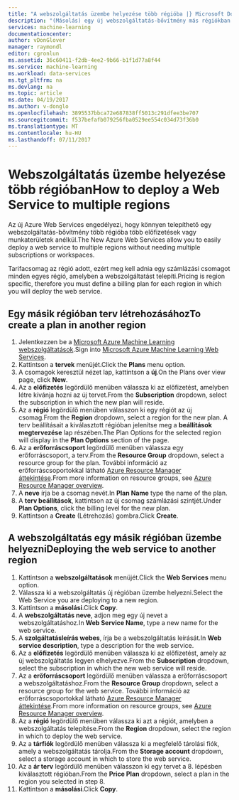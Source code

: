 ```yaml
---
title: "A webszolgáltatás üzembe helyezése több régióba |} Microsoft Docs"
description: "(Másolás) egy új webszolgáltatás-bővítmény más régiókban telepítésének lépéseit."
services: machine-learning
documentationcenter: 
author: vDonGlover
manager: raymondl
editor: cgronlun
ms.assetid: 36c60411-f2db-4ee2-9b66-b1f1d77a8f44
ms.service: machine-learning
ms.workload: data-services
ms.tgt_pltfrm: na
ms.devlang: na
ms.topic: article
ms.date: 04/19/2017
ms.author: v-donglo
ms.openlocfilehash: 3895537bbca72e687838ff5013c291dfee3be707
ms.sourcegitcommit: f537befafb079256fba0529ee554c034d73f36b0
ms.translationtype: MT
ms.contentlocale: hu-HU
ms.lasthandoff: 07/11/2017
---
```

# <a name="how-to-deploy-a-web-service-to-multiple-regions"></a><span data-ttu-id="c9b16-103">Webszolgáltatás üzembe helyezése több régióban</span><span class="sxs-lookup"><span data-stu-id="c9b16-103">How to deploy a Web Service to multiple regions</span></span>
<span data-ttu-id="c9b16-104">Az új Azure Web Services engedélyezi, hogy könnyen telepíthető egy webszolgáltatás-bővítmény több régióba több előfizetések vagy munkaterületek anélkül.</span><span class="sxs-lookup"><span data-stu-id="c9b16-104">The New Azure Web Services allow you to easily deploy a web service to multiple regions without needing multiple subscriptions or workspaces.</span></span> 

<span data-ttu-id="c9b16-105">Tarifacsomag az régió adott, ezért meg kell adnia egy számlázási csomagot minden egyes régió, amelyben a webszolgáltatást telepíti.</span><span class="sxs-lookup"><span data-stu-id="c9b16-105">Pricing is region specific, therefore you must define a billing plan for each region in which you will deploy the web service.</span></span>

## <a name="to-create-a-plan-in-another-region"></a><span data-ttu-id="c9b16-106">Egy másik régióban terv létrehozásához</span><span class="sxs-lookup"><span data-stu-id="c9b16-106">To create a plan in another region</span></span>
1. <span data-ttu-id="c9b16-107">Jelentkezzen be a [Microsoft Azure Machine Learning webszolgáltatások](https://services.azureml.net/).</span><span class="sxs-lookup"><span data-stu-id="c9b16-107">Sign into [Microsoft Azure Machine Learning Web Services](https://services.azureml.net/).</span></span>
2. <span data-ttu-id="c9b16-108">Kattintson a **tervek** menüjét.</span><span class="sxs-lookup"><span data-stu-id="c9b16-108">Click the **Plans** menu option.</span></span>
3. <span data-ttu-id="c9b16-109">A csomagok keresztül nézet lap, kattintson a **új**.</span><span class="sxs-lookup"><span data-stu-id="c9b16-109">On the Plans over view page, click **New**.</span></span>
4. <span data-ttu-id="c9b16-110">Az a **előfizetés** legördülő menüben válassza ki az előfizetést, amelyben létre kívánja hozni az új tervet.</span><span class="sxs-lookup"><span data-stu-id="c9b16-110">From the **Subscription** dropdown, select the subscription in which the new plan will reside.</span></span>
5. <span data-ttu-id="c9b16-111">Az a **régió** legördülő menüben válasszon ki egy régiót az új csomag.</span><span class="sxs-lookup"><span data-stu-id="c9b16-111">From the **Region** dropdown, select a region for the new plan.</span></span> <span data-ttu-id="c9b16-112">A terv beállításait a kiválasztott régióban jelenítse meg a **beállítások megtervezése** lap részében.</span><span class="sxs-lookup"><span data-stu-id="c9b16-112">The Plan Options for the selected region will display in the **Plan Options** section of the page.</span></span>
6. <span data-ttu-id="c9b16-113">Az a **erőforráscsoport** legördülő menüben válassza egy erőforráscsoport, a terv.</span><span class="sxs-lookup"><span data-stu-id="c9b16-113">From the **Resource Group** dropdown, select a resource group for the plan.</span></span> <span data-ttu-id="c9b16-114">További információ az erőforráscsoportokkal látható [Azure Resource Manager áttekintése](../azure-resource-manager/resource-group-overview.md).</span><span class="sxs-lookup"><span data-stu-id="c9b16-114">From more information on resource groups, see [Azure Resource Manager overview](../azure-resource-manager/resource-group-overview.md).</span></span>
7. <span data-ttu-id="c9b16-115">A **neve** írja be a csomag nevét.</span><span class="sxs-lookup"><span data-stu-id="c9b16-115">In **Plan Name** type the name of the plan.</span></span>
8. <span data-ttu-id="c9b16-116">A **terv beállítások**, kattintson az új csomag számlázási szintjét.</span><span class="sxs-lookup"><span data-stu-id="c9b16-116">Under **Plan Options**, click the billing level for the new plan.</span></span>
9. <span data-ttu-id="c9b16-117">Kattintson a **Create** (Létrehozás) gombra.</span><span class="sxs-lookup"><span data-stu-id="c9b16-117">Click **Create**.</span></span>

## <a name="deploying-the-web-service-to-another-region"></a><span data-ttu-id="c9b16-118">A webszolgáltatás egy másik régióban üzembe helyezni</span><span class="sxs-lookup"><span data-stu-id="c9b16-118">Deploying the web service to another region</span></span>
1. <span data-ttu-id="c9b16-119">Kattintson a **webszolgáltatások** menüjét.</span><span class="sxs-lookup"><span data-stu-id="c9b16-119">Click the **Web Services** menu option.</span></span>
2. <span data-ttu-id="c9b16-120">Válassza ki a webszolgáltatás új régióban üzembe helyezni.</span><span class="sxs-lookup"><span data-stu-id="c9b16-120">Select the Web Service you are deploying to a new region.</span></span>
3. <span data-ttu-id="c9b16-121">Kattintson a **másolási**.</span><span class="sxs-lookup"><span data-stu-id="c9b16-121">Click **Copy**.</span></span>
4. <span data-ttu-id="c9b16-122">A **webszolgáltatás neve**, adjon meg egy új nevet a webszolgáltatáshoz.</span><span class="sxs-lookup"><span data-stu-id="c9b16-122">In **Web Service Name**, type a new name for the web service.</span></span>
5. <span data-ttu-id="c9b16-123">A **szolgáltatásleírás webes**, írja be a webszolgáltatás leírását.</span><span class="sxs-lookup"><span data-stu-id="c9b16-123">In **Web service description**, type a description for the web service.</span></span>
6. <span data-ttu-id="c9b16-124">Az a **előfizetés** legördülő menüben válassza ki az előfizetést, amely az új webszolgáltatás legyen elhelyezve.</span><span class="sxs-lookup"><span data-stu-id="c9b16-124">From the **Subscription** dropdown, select the subscription in which the new web service will reside.</span></span>
7. <span data-ttu-id="c9b16-125">Az a **erőforráscsoport** legördülő menüben válassza a erőforráscsoport a webszolgáltatáshoz.</span><span class="sxs-lookup"><span data-stu-id="c9b16-125">From the **Resource Group** dropdown, select a resource group for the web service.</span></span> <span data-ttu-id="c9b16-126">További információ az erőforráscsoportokkal látható [Azure Resource Manager áttekintése](../azure-resource-manager/resource-group-overview.md).</span><span class="sxs-lookup"><span data-stu-id="c9b16-126">From more information on resource groups, see [Azure Resource Manager overview](../azure-resource-manager/resource-group-overview.md).</span></span>
8. <span data-ttu-id="c9b16-127">Az a **régió** legördülő menüben válassza ki azt a régiót, amelyben a webszolgáltatás telepítése.</span><span class="sxs-lookup"><span data-stu-id="c9b16-127">From the **Region** dropdown, select the region in which to deploy the web service.</span></span>
9. <span data-ttu-id="c9b16-128">Az a **tárfiók** legördülő menüben válassza ki a megfelelő tárolási fiók, amely a webszolgáltatás tárolja.</span><span class="sxs-lookup"><span data-stu-id="c9b16-128">From the **Storage account** dropdown, select a storage account in which to store the web service.</span></span>
10. <span data-ttu-id="c9b16-129">Az a **ár terv** legördülő menüben válasszon ki egy tervet a 8. lépésben kiválasztott régióban.</span><span class="sxs-lookup"><span data-stu-id="c9b16-129">From the **Price Plan** dropdown, select a plan in the region you selected in step 8.</span></span>
11. <span data-ttu-id="c9b16-130">Kattintson a **másolási**.</span><span class="sxs-lookup"><span data-stu-id="c9b16-130">Click **Copy**.</span></span>


